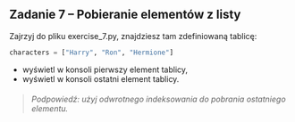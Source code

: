 ## Zadanie 7 &ndash; Pobieranie elementów z listy

Zajrzyj do pliku exercise_7.py, znajdziesz tam zdefiniowaną tablicę:
```python
characters = ["Harry", "Ron", "Hermione"]
```

* wyświetl w konsoli pierwszy element tablicy,
* wyświetl w konsoli ostatni element tablicy.

> ###### Podpowiedź: użyj odwrotnego indeksowania do pobrania ostatniego elementu. 